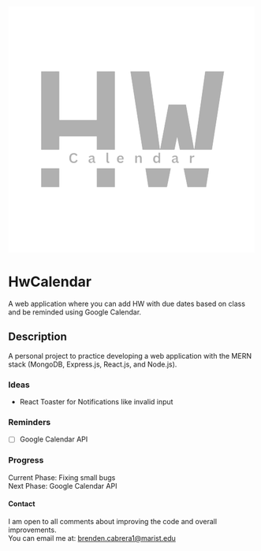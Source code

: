 ![HwCalendar Logo](https://github.com/B-cabrera/hwcalendar-mern/blob/main/src/assets/HwCalendarLogo.png?raw=true)

# HwCalendar
A web application where you can add HW with due dates based on class and be reminded using Google Calendar.

## Description
A personal project to practice developing a web application with the MERN stack (MongoDB, Express.js, React.js, and Node.js).

### Ideas
- React Toaster for Notifications like invalid input

### Reminders
- [ ] Google Calendar API

### Progress
Current Phase: Fixing small bugs      
Next Phase: Google Calendar API

#### Contact
I am open to all comments about improving the code and overall improvements.  
You can email me at: brenden.cabrera1@marist.edu